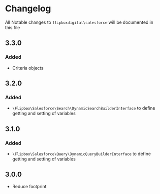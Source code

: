 # Changelog
All Notable changes to `flipboxdigital\salesforce` will be documented in this file

## 3.3.0
### Added
- Criteria objects

## 3.2.0
### Added
- `\Flipbox\Salesforce\Search\DynamicSearchBuilderInterface` to define getting and setting of variables

## 3.1.0
### Added
- `\Flipbox\Salesforce\Query\DynamicQueryBuilderInterface` to define getting and setting of variables

## 3.0.0
- Reduce footprint

